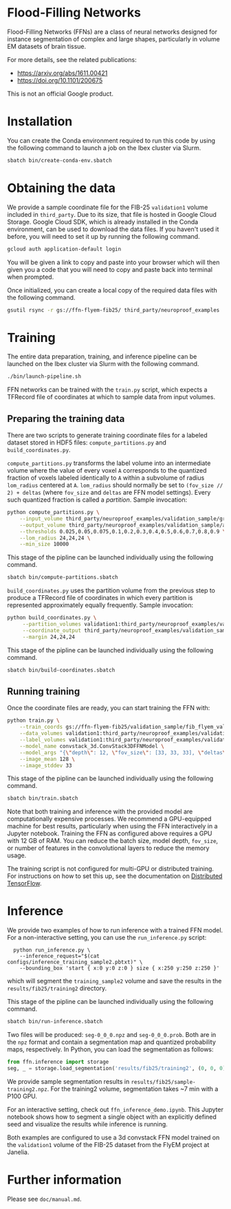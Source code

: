 # Flood-Filling Networks

Flood-Filling Networks (FFNs) are a class of neural networks designed for
instance segmentation of complex and large shapes, particularly in volume
EM datasets of brain tissue.

For more details, see the related publications:

 * https://arxiv.org/abs/1611.00421
 * https://doi.org/10.1101/200675

This is not an official Google product.

# Installation

You can create the Conda environment required to run this code by using the following command 
to launch a job on the Ibex cluster via Slurm.

```bash
sbatch bin/create-conda-env.sbatch
```

# Obtaining the data

We provide a sample coordinate file for the FIB-25 `validation1` volume
included in `third_party`. Due to its size, that file is hosted in
Google Cloud Storage. Google Cloud SDK, which is already installed in the 
Conda environment, can be used to download the data files. If you haven't 
used it before, you will need to set it up by running the following command.

```bash
gcloud auth application-default login
```

You will be given a link to copy and paste into your browser which will 
then given you a code that you will need to copy and paste back into 
terminal when prompted.

Once initialized, you can create a local copy of the required data files 
with the following command.

```bash
gsutil rsync -r gs://ffn-flyem-fib25/ third_party/neuroproof_examples
```

# Training

The entire data preparation, training, and inference pipeline can be 
launched on the Ibex cluster via Slurm with the following command.

```bash
./bin/launch-pipeline.sh
```

FFN networks can be trained with the `train.py` script, which expects a
TFRecord file of coordinates at which to sample data from input volumes.

## Preparing the training data

There are two scripts to generate training coordinate files for
a labeled dataset stored in HDF5 files: `compute_partitions.py` and
`build_coordinates.py`.

`compute_partitions.py` transforms the label volume into an intermediate
volume where the value of every voxel `A` corresponds to the quantized
fraction of voxels labeled identically to `A` within a subvolume of
radius `lom_radius` centered at `A`. `lom_radius` should normally be
set to `(fov_size // 2) + deltas` (where `fov_size` and `deltas` are
FFN model settings). Every such quantized fraction is called a *partition*.
Sample invocation:

```bash
python compute_partitions.py \
    --input_volume third_party/neuroproof_examples/validation_sample/groundtruth.h5:stack \
    --output_volume third_party/neuroproof_examples/validation_sample/af.h5:af \
    --thresholds 0.025,0.05,0.075,0.1,0.2,0.3,0.4,0.5,0.6,0.7,0.8,0.9 \
    --lom_radius 24,24,24 \
    --min_size 10000
```

This stage of the pipline can be launched individually using the following command.

```bash
sbatch bin/compute-partitions.sbatch
```
 
`build_coordinates.py` uses the partition volume from the previous step
to produce a TFRecord file of coordinates in which every partition is
represented approximately equally frequently. Sample invocation:

```bash
python build_coordinates.py \
     --partition_volumes validation1:third_party/neuroproof_examples/validation_sample/af.h5:af \
     --coordinate_output third_party/neuroproof_examples/validation_sample/tf_record_file \
     --margin 24,24,24
```

This stage of the pipline can be launched individually using the following command.

```bash
sbatch bin/build-coordinates.sbatch
```

## Running training

Once the coordinate files are ready, you can start training the FFN with:

```bash
python train.py \
    --train_coords gs://ffn-flyem-fib25/validation_sample/fib_flyem_validation1_label_lom24_24_24_part14_wbbox_coords-*-of-00025.gz \
    --data_volumes validation1:third_party/neuroproof_examples/validation_sample/grayscale_maps.h5:raw \
    --label_volumes validation1:third_party/neuroproof_examples/validation_sample/groundtruth.h5:stack \
    --model_name convstack_3d.ConvStack3DFFNModel \
    --model_args "{\"depth\": 12, \"fov_size\": [33, 33, 33], \"deltas\": [8, 8, 8]}" \
    --image_mean 128 \
    --image_stddev 33
```

This stage of the pipline can be launched individually using the following command.

```bash
sbatch bin/train.sbatch
```

Note that both training and inference with the provided model are
computationally expensive processes. We recommend a GPU-equipped machine
for best results, particularly when using the FFN interactively in a Jupyter
notebook. Training the FFN as configured above requires a GPU with 12 GB of RAM.
You can reduce the batch size, model depth, `fov_size`, or number of features in
the convolutional layers to reduce the memory usage.

The training script is not configured for multi-GPU or distributed training.
For instructions on how to set this up, see the documentation on
[Distributed TensorFlow](https://www.tensorflow.org/deploy/distributed#replicated_training).

# Inference

We provide two examples of how to run inference with a trained FFN model.
For a non-interactive setting, you can use the `run_inference.py` script:

```shell
  python run_inference.py \
    --inference_request="$(cat configs/inference_training_sample2.pbtxt)" \
    --bounding_box 'start { x:0 y:0 z:0 } size { x:250 y:250 z:250 }'
```

which will segment the `training_sample2` volume and save the results in
the `results/fib25/training2` directory. 

This stage of the pipline can be launched individually using the following command.

```bash
sbatch bin/run-inference.sbatch
```

Two files will be produced: `seg-0_0_0.npz` and `seg-0_0_0.prob`. Both are in the 
`npz` format and contain a segmentation map and quantized probability maps, 
respectively. In Python, you can load the segmentation as follows:

```python
from ffn.inference import storage
seg, _ = storage.load_segmentation('results/fib25/training2', (0, 0, 0))
```

We provide sample segmentation results in `results/fib25/sample-training2.npz`.
For the training2 volume, segmentation takes ~7 min with a P100 GPU.

For an interactive setting, check out `ffn_inference_demo.ipynb`. This Jupyter
notebook shows how to segment a single object with an explicitly defined
seed and visualize the results while inference is running.

Both examples are configured to use a 3d convstack FFN model trained on the
`validation1` volume of the FIB-25 dataset from the FlyEM project at Janelia.

# Further information

Please see `doc/manual.md`.
